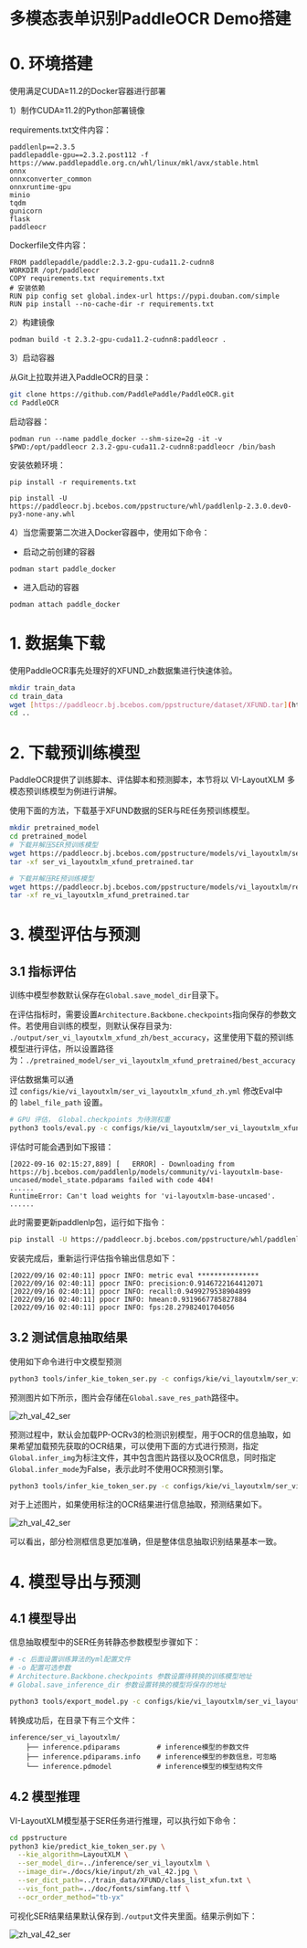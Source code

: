 # 多模态表单识别PaddleOCR Demo搭建
# 0. 环境搭建

使用满足CUDA≥11.2的Docker容器进行部署

1）制作CUDA≥11.2的Python部署镜像

requirements.txt文件内容：

```
paddlenlp==2.3.5
paddlepaddle-gpu==2.3.2.post112 -f https://www.paddlepaddle.org.cn/whl/linux/mkl/avx/stable.html
onnx
onnxconverter_common
onnxruntime-gpu
minio
tqdm
gunicorn
flask
paddleocr
```

Dockerfile文件内容：

```docker
FROM paddlepaddle/paddle:2.3.2-gpu-cuda11.2-cudnn8
WORKDIR /opt/paddleocr
COPY requirements.txt requirements.txt
# 安装依赖
RUN pip config set global.index-url https://pypi.douban.com/simple
RUN pip install --no-cache-dir -r requirements.txt
```

2）构建镜像

`podman build -t 2.3.2-gpu-cuda11.2-cudnn8:paddleocr .`

3）启动容器

从Git上拉取并进入PaddleOCR的目录：

```bash
git clone https://github.com/PaddlePaddle/PaddleOCR.git
cd PaddleOCR
```

启动容器：

`podman run --name paddle_docker --shm-size=2g -it -v $PWD:/opt/paddleocr 2.3.2-gpu-cuda11.2-cudnn8:paddleocr /bin/bash`

安装依赖环境：

`pip install -r requirements.txt`

`pip install -U https://paddleocr.bj.bcebos.com/ppstructure/whl/paddlenlp-2.3.0.dev0-py3-none-any.whl`

4）当您需要第二次进入Docker容器中，使用如下命令：

- 启动之前创建的容器

`podman start paddle_docker`

- 进入启动的容器

`podman attach paddle_docker`

# 1. 数据集下载

使用PaddleOCR事先处理好的XFUND_zh数据集进行快速体验。

```bash
mkdir train_data
cd train_data
wget [https://paddleocr.bj.bcebos.com/ppstructure/dataset/XFUND.tar](https://paddleocr.bj.bcebos.com/ppstructure/dataset/XFUND.tar) && tar -xf XFUND.tar
cd ..
```

# 2. 下载预训练模型

PaddleOCR提供了训练脚本、评估脚本和预测脚本，本节将以 VI-LayoutXLM 多模态预训练模型为例进行讲解。

使用下面的方法，下载基于XFUND数据的SER与RE任务预训练模型。

```bash
mkdir pretrained_model
cd pretrained_model
# 下载并解压SER预训练模型
wget https://paddleocr.bj.bcebos.com/ppstructure/models/vi_layoutxlm/ser_vi_layoutxlm_xfund_pretrained.tar
tar -xf ser_vi_layoutxlm_xfund_pretrained.tar

# 下载并解压RE预训练模型
wget https://paddleocr.bj.bcebos.com/ppstructure/models/vi_layoutxlm/re_vi_layoutxlm_xfund_pretrained.tar
tar -xf re_vi_layoutxlm_xfund_pretrained.tar
```

# 3. 模型评估与预测

## 3.1 指标评估

训练中模型参数默认保存在`Global.save_model_dir`目录下。

在评估指标时，需要设置`Architecture.Backbone.checkpoints`指向保存的参数文件。若使用自训练的模型，则默认保存目录为: `./output/ser_vi_layoutxlm_xfund_zh/best_accuracy`，这里使用下载的预训练模型进行评估，所以设置路径为：`./pretrained_model/ser_vi_layoutxlm_xfund_pretrained/best_accuracy`

评估数据集可以通过 `configs/kie/vi_layoutxlm/ser_vi_layoutxlm_xfund_zh.yml` 修改Eval中的 `label_file_path` 设置。

```bash
# GPU 评估， Global.checkpoints 为待测权重
python3 tools/eval.py -c configs/kie/vi_layoutxlm/ser_vi_layoutxlm_xfund_zh.yml -o Architecture.Backbone.checkpoints=./pretrained_model/ser_vi_layoutxlm_xfund_pretrained/best_accuracy
```

评估时可能会遇到如下报错：

```
[2022-09-16 02:15:27,889] [   ERROR] - Downloading from https://bj.bcebos.com/paddlenlp/models/community/vi-layoutxlm-base-uncased/model_state.pdparams failed with code 404!
......
RuntimeError: Can't load weights for 'vi-layoutxlm-base-uncased'.
......
```

此时需要更新paddlenlp包，运行如下指令：

```bash
pip install -U https://paddleocr.bj.bcebos.com/ppstructure/whl/paddlenlp-2.3.0.dev0-py3-none-any.whl
```

安装完成后，重新运行评估指令输出信息如下：

```
[2022/09/16 02:40:11] ppocr INFO: metric eval ***************
[2022/09/16 02:40:11] ppocr INFO: precision:0.9146722164412071
[2022/09/16 02:40:11] ppocr INFO: recall:0.9499279538904899
[2022/09/16 02:40:11] ppocr INFO: hmean:0.9319667785827884
[2022/09/16 02:40:11] ppocr INFO: fps:28.27982401704056
```

## 3.2 测试信息抽取结果

使用如下命令进行中文模型预测

```bash
python3 tools/infer_kie_token_ser.py -c configs/kie/vi_layoutxlm/ser_vi_layoutxlm_xfund_zh.yml -o Architecture.Backbone.checkpoints=./pretrained_model/ser_vi_layoutxlm_xfund_pretrained/best_accuracy Global.infer_img=./ppstructure/docs/kie/input/zh_val_42.jpg
```

预测图片如下所示，图片会存储在`Global.save_res_path`路径中。

![zh_val_42_ser](https://user-images.githubusercontent.com/61258341/190610613-26730ff2-0ec5-440a-b6d6-1351c6fcffdb.jpg)

预测过程中，默认会加载PP-OCRv3的检测识别模型，用于OCR的信息抽取，如果希望加载预先获取的OCR结果，可以使用下面的方式进行预测，指定`Global.infer_img`为标注文件，其中包含图片路径以及OCR信息，同时指定`Global.infer_mode`为False，表示此时不使用OCR预测引擎。

```bash
python3 tools/infer_kie_token_ser.py -c configs/kie/vi_layoutxlm/ser_vi_layoutxlm_xfund_zh.yml -o Architecture.Backbone.checkpoints=./pretrained_model/ser_vi_layoutxlm_xfund_pretrained/best_accuracy Global.infer_img=./train_data/XFUND/zh_val/val.json Global.infer_mode=False
```

对于上述图片，如果使用标注的OCR结果进行信息抽取，预测结果如下。

![zh_val_42_ser](https://user-images.githubusercontent.com/61258341/190610720-7d55f431-8ad0-4235-9ff9-097013043556.jpg)

可以看出，部分检测框信息更加准确，但是整体信息抽取识别结果基本一致。

# 4. 模型导出与预测

## 4.1 模型导出

信息抽取模型中的SER任务转静态参数模型步骤如下：

```bash
# -c 后面设置训练算法的yml配置文件
# -o 配置可选参数
# Architecture.Backbone.checkpoints 参数设置待转换的训练模型地址
# Global.save_inference_dir 参数设置转换的模型将保存的地址

python3 tools/export_model.py -c configs/kie/vi_layoutxlm/ser_vi_layoutxlm_xfund_zh.yml -o Architecture.Backbone.checkpoints=./pretrained_model/ser_vi_layoutxlm_xfund_pretrained/best_accuracy Global.save_inference_dir=./inference/ser_vi_layoutxlm
```

转换成功后，在目录下有三个文件：

```
inference/ser_vi_layoutxlm/
    ├── inference.pdiparams         # inference模型的参数文件
    ├── inference.pdiparams.info    # inference模型的参数信息，可忽略
    └── inference.pdmodel           # inference模型的模型结构文件
```

## 4.2 模型推理

VI-LayoutXLM模型基于SER任务进行推理，可以执行如下命令：

```bash
cd ppstructure
python3 kie/predict_kie_token_ser.py \
  --kie_algorithm=LayoutXLM \
  --ser_model_dir=../inference/ser_vi_layoutxlm \
  --image_dir=./docs/kie/input/zh_val_42.jpg \
  --ser_dict_path=../train_data/XFUND/class_list_xfun.txt \
  --vis_font_path=../doc/fonts/simfang.ttf \
  --ocr_order_method="tb-yx"
```

可视化SER结果结果默认保存到`./output`文件夹里面。结果示例如下：

![zh_val_42_ser](https://user-images.githubusercontent.com/61258341/190610814-b4212b84-9bd9-4393-b8c4-3b9ccfa43347.jpg)
